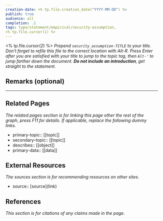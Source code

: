 ```yaml
---
creation-date: <% tp.file.creation_date("YYYY-MM-DD") %>
publish: true
audience: all
completion: .1
tags: type/statement/empirical/security-assumption, 
<% tp.file.cursor(1) %>
---
```


<% tp.file.cursor(2) %> *Prepend `security_assumption-TITLE` to your title. Don't forget to refile this file to the correct location with Alt-R.*
*Press Enter after you are satisfied with your title to jump to the topic tag, then `Alt-'` to jump farther down the document. **Do not include an introduction**, get straight to the statement.*

## Remarks (optional)


---
## Related Pages
*The related pages section is for linking this page other the rest of the graph, press F11 for details. If applicable, replace the following dummy links.*
- primary-topic:: \[\[topic\]\]
- secondary-topic:: \[\[topic\]\]
- describes:: \[\[object\]\]
- primary-data:: \[\[data\]\]

## External Resources
*The sources section is for recommending resources on other sites*.
- source:: \[source\](link)

## References
*This section is for citations of any claims made in the page*.